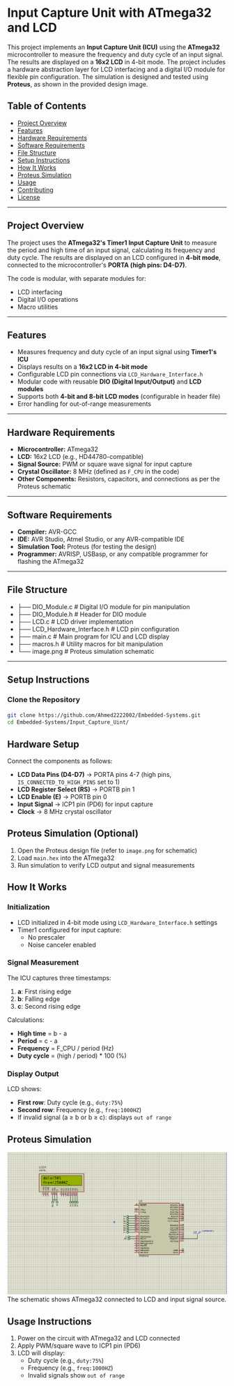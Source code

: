 # Input Capture Unit with ATmega32 and LCD

This project implements an **Input Capture Unit (ICU)** using the **ATmega32** microcontroller to measure the frequency and duty cycle of an input signal. The results are displayed on a **16x2 LCD** in 4-bit mode. The project includes a hardware abstraction layer for LCD interfacing and a digital I/O module for flexible pin configuration. The simulation is designed and tested using **Proteus**, as shown in the provided design image.

## Table of Contents

- [Project Overview](#project-overview)
- [Features](#features)
- [Hardware Requirements](#hardware-requirements)
- [Software Requirements](#software-requirements)
- [File Structure](#file-structure)
- [Setup Instructions](#setup-instructions)
- [How It Works](#how-it-works)
- [Proteus Simulation](#proteus-simulation)
- [Usage](#usage)
- [Contributing](#contributing)
- [License](#license)

---

## Project Overview

The project uses the **ATmega32's Timer1 Input Capture Unit** to measure the period and high time of an input signal, calculating its frequency and duty cycle. The results are displayed on an LCD configured in **4-bit mode**, connected to the microcontroller's **PORTA (high pins: D4-D7)**.

The code is modular, with separate modules for:
- LCD interfacing
- Digital I/O operations
- Macro utilities

---

## Features

- Measures frequency and duty cycle of an input signal using **Timer1's ICU**
- Displays results on a **16x2 LCD in 4-bit mode**
- Configurable LCD pin connections via `LCD_Hardware_Interface.h`
- Modular code with reusable **DIO (Digital Input/Output)** and **LCD modules**
- Supports both **4-bit and 8-bit LCD modes** (configurable in header file)
- Error handling for out-of-range measurements

---

## Hardware Requirements

- **Microcontroller:** ATmega32
- **LCD:** 16x2 LCD (e.g., HD44780-compatible)
- **Signal Source:** PWM or square wave signal for input capture
- **Crystal Oscillator:** 8 MHz (defined as `F_CPU` in the code)
- **Other Components:** Resistors, capacitors, and connections as per the Proteus schematic

---

## Software Requirements

- **Compiler:** AVR-GCC
- **IDE:** AVR Studio, Atmel Studio, or any AVR-compatible IDE
- **Simulation Tool:** Proteus (for testing the design)
- **Programmer:** AVRISP, USBasp, or any compatible programmer for flashing the ATmega32

---

## File Structure
- ├── DIO_Module.c # Digital I/O module for pin manipulation
- ├── DIO_Module.h # Header for DIO module
- ├── LCD.c # LCD driver implementation
- ├── LCD_Hardware_Interface.h # LCD pin configuration
- ├── main.c # Main program for ICU and LCD display
- ├── macros.h # Utility macros for bit manipulation
- └── image.png # Proteus simulation schematic

---

## Setup Instructions

### Clone the Repository

```bash
git clone https://github.com/Ahmed2222002/Embedded-Systems.git 
cd Embedded-Systems/Input_Capture_Uint/
```

## Hardware Setup
Connect the components as follows:
- **LCD Data Pins (D4-D7)** → PORTA pins 4-7 (high pins, `IS_CONNECTED_TO_HIGH_PINS` set to 1)
- **LCD Register Select (RS)** → PORTB pin 1
- **LCD Enable (E)** → PORTB pin 0
- **Input Signal** → ICP1 pin (PD6) for input capture
- **Clock** → 8 MHz crystal oscillator

## Proteus Simulation (Optional)
1. Open the Proteus design file (refer to `image.png` for schematic)
2. Load `main.hex` into the ATmega32
3. Run simulation to verify LCD output and signal measurements

## How It Works

### Initialization
- LCD initialized in 4-bit mode using `LCD_Hardware_Interface.h` settings
- Timer1 configured for input capture:
  - No prescaler
  - Noise canceler enabled

### Signal Measurement
The ICU captures three timestamps:
1. **a**: First rising edge
2. **b**: Falling edge
3. **c**: Second rising edge

Calculations:
- **High time** = b - a
- **Period** = c - a
- **Frequency** = F_CPU / period (Hz)
- **Duty cycle** = (high / period) * 100 (%)

### Display Output
LCD shows:
- **First row**: Duty cycle (e.g., `duty:75%`)
- **Second row**: Frequency (e.g., `freq:1000HZ`)
- If invalid signal (a ≥ b or b ≥ c): displays `out of range`

## Proteus Simulation
![Schematic](image.png)  
The schematic shows ATmega32 connected to LCD and input signal source.

## Usage Instructions
1. Power on the circuit with ATmega32 and LCD connected
2. Apply PWM/square wave to ICP1 pin (PD6)
3. LCD will display:
   - Duty cycle (e.g., `duty:75%`)
   - Frequency (e.g., `freq:1000HZ`)
   - Invalid signals show `out of range`
